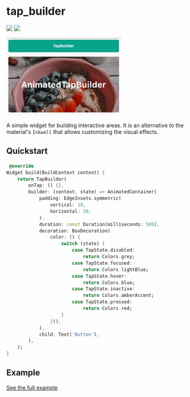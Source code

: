 # tap_builder

<p>
  <a href="https://pub.dartlang.org/packages/tap_builder"><img src="https://img.shields.io/pub/v/tap_builder.svg"></a>
  <a href="https://www.buymeacoffee.com/aloisdeniel">
    <img src="https://img.shields.io/badge/$-donate-ff69b4.svg?maxAge=2592000&amp;style=flat">
  </a>
</p>

![screenshot](https://github.com/aloisdeniel/tap_builder/raw/main/doc/tap_builder.gif)

A simple widget for building interactive areas. It is an alternative to the material's `Inkwell` that allows customizing the visual effects.

## Quickstart

```dart
 @override
Widget build(BuildContext context) {
    return TapBuilder(
        onTap: () {},
        builder: (context, state) => AnimatedContainer(
            padding: EdgeInsets.symmetric(
                vertical: 10,
                horizontal: 20,
            ),
            duration: const Duration(milliseconds: 500),
            decoration: BoxDecoration(
                color: () {
                    switch (state) {
                        case TapState.disabled:
                            return Colors.grey;
                        case TapState.focused:
                            return Colors.lightBlue;
                        case TapState.hover:
                            return Colors.blue;
                        case TapState.inactive:
                            return Colors.amberAccent;
                        case TapState.pressed:
                            return Colors.red;
                    }
                }(),
            ),
            child: Text('Button'),
        ),
    );
}
```

## Example

[See the full example](https://github.com/aloisdeniel/tap_builder/blob/main/example/lib/main.dart)
